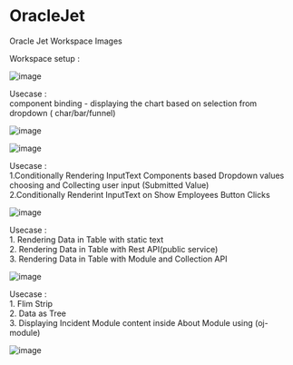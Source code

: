 # OracleJet
Oracle Jet Workspace Images

Workspace setup : 

![image](https://user-images.githubusercontent.com/73457097/97136189-774d4880-1778-11eb-9f54-5faedbe879fd.png)

Usecase :<br/> component binding - displaying the chart based on selection from dropdown ( char/bar/funnel)

![image](https://user-images.githubusercontent.com/73457097/97135867-9dbeb400-1777-11eb-80a8-134db30b1d21.png)


![image](https://user-images.githubusercontent.com/73457097/97135895-b7f89200-1777-11eb-8c8c-19991dc2833c.png)

Usecase :<br/> 1.Conditionally Rendering InputText Components based Dropdown values choosing and Collecting user input (Submitted Value)<br/>
              2.Conditionally Renderint InputText on Show Employees Button Clicks<br/>

![image](https://user-images.githubusercontent.com/73457097/97135963-d9f21480-1777-11eb-9986-61c474f11356.png)

Usecase : <br/>1. Rendering Data in Table with static text <br/>
              2. Rendering Data in Table with Rest API(public service)<br/>
              3. Rendering Data in Table with Module and Collection API<br/>

![image](https://user-images.githubusercontent.com/73457097/97136033-01e17800-1778-11eb-9883-8b11a219a837.png)


Usecase : <br/> 1. Flim Strip<br/>
              2. Data as Tree<br/>
              3. Displaying Incident Module content inside About Module using (oj-module)<br/>

![image](https://user-images.githubusercontent.com/73457097/97136049-0c9c0d00-1778-11eb-840d-a57ac622cee4.png)
